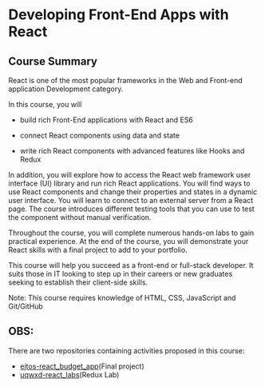 # Developing Front-End Apps with React
## Course Summary
React is one of the most popular frameworks  in the Web and Front-end application Development category.  

In this course, you will   

- build rich Front-End applications with React and ES6  

- connect React components using data and state  

- write rich React components with advanced features like Hooks and Redux  

In addition, you will explore how to access the React web framework user interface (UI) library and run rich React applications. You will find ways to use React components and change their properties and states in a dynamic user interface. You will learn to connect to an external server from a React page. The course introduces different testing tools that you can use to test the component without manual verification. 

Throughout the course, you will complete numerous hands-on labs to gain practical experience. At the end of the course, you will demonstrate your React skills with a final project to add to your portfolio.   

This course will help you succeed as a front-end or full-stack developer. It suits those in IT looking to step up in their careers or new graduates seeking to establish their client-side skills.  

Note: This course requires knowledge of HTML, CSS, JavaScript and Git/GitHub

## OBS: 
There are two repositories containing activities proposed in this course:
- <a href="https://github.com/GuiCastelo/ejtos-react_budget_app">ejtos-react_budget_app</a>(Final project)
- <a href="https://github.com/GuiCastelo/uqwxd-react_labs">uqwxd-react_labs</a>(Redux Lab)